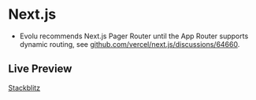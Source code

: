 # Next.js

- Evolu recommends Next.js Pager Router until the App Router supports dynamic routing, see [github.com/vercel/next.js/discussions/64660](https://github.com/vercel/next.js/discussions/64660).

## Live Preview

[Stackblitz](https://stackblitz.com/github/evoluhq/evolu/tree/main/examples/nextjs)
